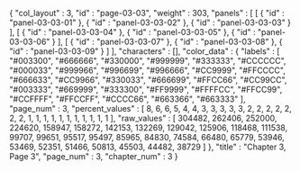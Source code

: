 {
  "col_layout" : 3,
  "id" : "page-03-03",
  "weight" : 303,
  "panels" : [
    [
      {
        "id" : "panel-03-03-01"
      },
      {
        "id" : "panel-03-03-02"
      },
      {
        "id" : "panel-03-03-03"
      }
    ],
    [
      {
        "id" : "panel-03-03-04"
      },
      {
        "id" : "panel-03-03-05"
      },
      {
        "id" : "panel-03-03-06"
      }
    ],
    [
      {
        "id" : "panel-03-03-07"
      },
      {
        "id" : "panel-03-03-08"
      },
      {
        "id" : "panel-03-03-09"
      }
    ]
  ],
  "characters" : [],
  "color_data" : {
    "labels" : [
      "#003300",
      "#666666",
      "#330000",
      "#999999",
      "#333333",
      "#CCCCCC",
      "#000033",
      "#999966",
      "#996699",
      "#996666",
      "#CC9999",
      "#FFCCCC",
      "#666633",
      "#CC9966",
      "#330033",
      "#666699",
      "#FFCC66",
      "#CC99CC",
      "#003333",
      "#669999",
      "#333300",
      "#FF9999",
      "#FFFFCC",
      "#FFCC99",
      "#CCFFFF",
      "#FFCCFF",
      "#CCCC66",
      "#663366",
      "#663333"
    ],
    "page_num" : 3,
    "percent_values" : [
      8,
      6,
      6,
      5,
      4,
      4,
      3,
      3,
      3,
      3,
      3,
      2,
      2,
      2,
      2,
      2,
      2,
      2,
      1,
      1,
      1,
      1,
      1,
      1,
      1,
      1,
      1,
      1,
      1
    ],
    "raw_values" : [
      304482,
      262406,
      252000,
      224620,
      158947,
      158272,
      142153,
      132269,
      129042,
      125906,
      118468,
      111538,
      99707,
      99651,
      95517,
      95497,
      85965,
      84830,
      74584,
      66480,
      65779,
      53946,
      53469,
      52351,
      51466,
      50813,
      45503,
      44482,
      38729
    ]
  },
  "title" : "Chapter 3, Page 3",
  "page_num" : 3,
  "chapter_num" : 3
}
